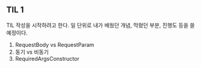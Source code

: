 ## TIL 1

TIL 작성을 시작하려고 한다. 일 단위로 내가 배웠던 개념, 막혔던 부분, 진행도 등을 쓸 예정이다.

1. RequestBody vs RequestParam
2. 동기 vs 비동기
3. RequiredArgsConstructor
